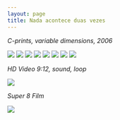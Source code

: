 ```yaml
---
layout: page
title: Nada acontece duas vezes
---
```



_C-prints, variable dimensions, 2006_

<img src="/public/vela.jpg">

<img src="/public/peixe vulto.jpg">

<img src="/public/sr. joao.jpg">

<img src="/public/Sra Manuela.jpg">

<img src="/public/2017 oneeyedroom focado2-FINAL.jpg">

<img src="/public/homemespelho-druck-110x160.jpg">

<img src="/public/25atalho1_35mm.jpg">

<img src="/public/2017 madrid barajas limpo.jpg">


_HD Video 9:12, sound, loop_

<img src="/public/video vela.jpg">

_Super 8 Film_

<img src="/public/2017super8 mesa.jpg">
